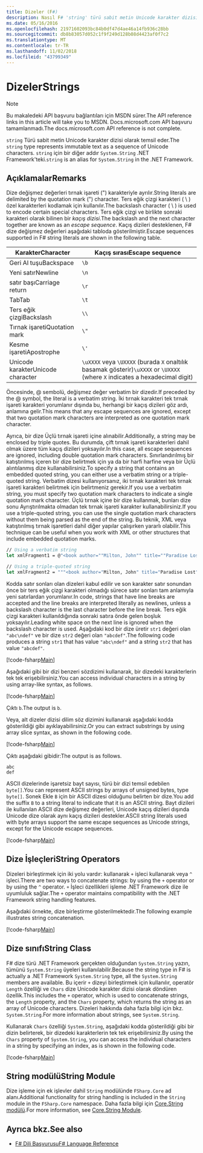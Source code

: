 ```yaml
---
title: Dizeler (F#)
description: Nasıl F# 'string' türü sabit metin Unicode karakter dizisi olarak temsil ettiğini öğrenin.
ms.date: 05/16/2016
ms.openlocfilehash: 21971602093bc84b0df47d4ae46a14fb936c28bb
ms.sourcegitcommit: db8b83057d052c1f9f249d128b08d4423af0f7c2
ms.translationtype: MT
ms.contentlocale: tr-TR
ms.lasthandoff: 11/02/2018
ms.locfileid: "43799349"
---
```

# <a name="strings"></a><span data-ttu-id="fd0c4-103">Dizeler</span><span class="sxs-lookup"><span data-stu-id="fd0c4-103">Strings</span></span>

> [!NOTE]
<span data-ttu-id="fd0c4-104">Bu makaledeki API başvuru bağlantıları için MSDN sürer.</span><span class="sxs-lookup"><span data-stu-id="fd0c4-104">The API reference links in this article will take you to MSDN.</span></span>  <span data-ttu-id="fd0c4-105">Docs.microsoft.com API başvuru tamamlanmadı.</span><span class="sxs-lookup"><span data-stu-id="fd0c4-105">The docs.microsoft.com API reference is not complete.</span></span>

<span data-ttu-id="fd0c4-106">`string` Türü sabit metin Unicode karakter dizisi olarak temsil eder.</span><span class="sxs-lookup"><span data-stu-id="fd0c4-106">The `string` type represents immutable text as a sequence of Unicode characters.</span></span> <span data-ttu-id="fd0c4-107">`string` için bir diğer addır `System.String` .NET Framework'teki.</span><span class="sxs-lookup"><span data-stu-id="fd0c4-107">`string` is an alias for `System.String` in the .NET Framework.</span></span>

## <a name="remarks"></a><span data-ttu-id="fd0c4-108">Açıklamalar</span><span class="sxs-lookup"><span data-stu-id="fd0c4-108">Remarks</span></span>

<span data-ttu-id="fd0c4-109">Dize değişmez değerleri tırnak işareti (") karakteriyle ayrılır.</span><span class="sxs-lookup"><span data-stu-id="fd0c4-109">String literals are delimited by the quotation mark (") character.</span></span> <span data-ttu-id="fd0c4-110">Ters eğik çizgi karakteri ( \\ ) özel karakterleri kodlamak için kullanılır.</span><span class="sxs-lookup"><span data-stu-id="fd0c4-110">The backslash character ( \\ ) is used to encode certain special characters.</span></span> <span data-ttu-id="fd0c4-111">Ters eğik çizgi ve birlikte sonraki karakteri olarak bilinen bir *kaçış dizisi*.</span><span class="sxs-lookup"><span data-stu-id="fd0c4-111">The backslash and the next character together are known as an *escape sequence*.</span></span> <span data-ttu-id="fd0c4-112">Kaçış dizileri desteklenen, F# dize değişmez değerleri aşağıdaki tabloda gösterilmiştir.</span><span class="sxs-lookup"><span data-stu-id="fd0c4-112">Escape sequences supported in F# string literals are shown in the following table.</span></span>

|<span data-ttu-id="fd0c4-113">Karakter</span><span class="sxs-lookup"><span data-stu-id="fd0c4-113">Character</span></span>|<span data-ttu-id="fd0c4-114">Kaçış sırası</span><span class="sxs-lookup"><span data-stu-id="fd0c4-114">Escape sequence</span></span>|
|---------|---------------|
|<span data-ttu-id="fd0c4-115">Geri Al tuşu</span><span class="sxs-lookup"><span data-stu-id="fd0c4-115">Backspace</span></span>|`\b`|
|<span data-ttu-id="fd0c4-116">Yeni satır</span><span class="sxs-lookup"><span data-stu-id="fd0c4-116">Newline</span></span>|`\n`|
|<span data-ttu-id="fd0c4-117">satır başı</span><span class="sxs-lookup"><span data-stu-id="fd0c4-117">Carriage return</span></span>|`\r`|
|<span data-ttu-id="fd0c4-118">Tab</span><span class="sxs-lookup"><span data-stu-id="fd0c4-118">Tab</span></span>|`\t`|
|<span data-ttu-id="fd0c4-119">Ters eğik çizgi</span><span class="sxs-lookup"><span data-stu-id="fd0c4-119">Backslash</span></span>|`\\`|
|<span data-ttu-id="fd0c4-120">Tırnak işareti</span><span class="sxs-lookup"><span data-stu-id="fd0c4-120">Quotation mark</span></span>|`\"`|
|<span data-ttu-id="fd0c4-121">Kesme işareti</span><span class="sxs-lookup"><span data-stu-id="fd0c4-121">Apostrophe</span></span>|`\'`|
|<span data-ttu-id="fd0c4-122">Unicode karakter</span><span class="sxs-lookup"><span data-stu-id="fd0c4-122">Unicode character</span></span>|<span data-ttu-id="fd0c4-123">`\uXXXX` veya `\UXXXX` (burada `X` onaltılık basamak gösterir)</span><span class="sxs-lookup"><span data-stu-id="fd0c4-123">`\uXXXX` or `\UXXXX` (where `X` indicates a hexadecimal digit)</span></span>|

<span data-ttu-id="fd0c4-124">Öncesinde, @ sembolü, değişmez değer verbatim bir dizedir.</span><span class="sxs-lookup"><span data-stu-id="fd0c4-124">If preceded by the @ symbol, the literal is a verbatim string.</span></span> <span data-ttu-id="fd0c4-125">İki tırnak karakteri tek tırnak işareti karakteri yorumlanır dışında bu, herhangi bir kaçış dizileri göz ardı, anlamına gelir.</span><span class="sxs-lookup"><span data-stu-id="fd0c4-125">This means that any escape sequences are ignored, except that two quotation mark characters are interpreted as one quotation mark character.</span></span>

<span data-ttu-id="fd0c4-126">Ayrıca, bir dize Üçlü tırnak işareti içine alınabilir.</span><span class="sxs-lookup"><span data-stu-id="fd0c4-126">Additionally, a string may be enclosed by triple quotes.</span></span> <span data-ttu-id="fd0c4-127">Bu durumda, çift tırnak işareti karakterleri dahil olmak üzere tüm kaçış dizileri yoksayılır.</span><span class="sxs-lookup"><span data-stu-id="fd0c4-127">In this case, all escape sequences are ignored, including double quotation mark characters.</span></span> <span data-ttu-id="fd0c4-128">Sınırlandırılmış bir katıştırılmış içeren bir dize belirtmek için ya da bir harfi harfine veya bir Üçlü alıntılanmış dize kullanabilirsiniz.</span><span class="sxs-lookup"><span data-stu-id="fd0c4-128">To specify a string that contains an embedded quoted string, you can either use a verbatim string or a triple-quoted string.</span></span> <span data-ttu-id="fd0c4-129">Verbatim dizesi kullanıyorsanız, iki tırnak karakteri tek tırnak işareti karakteri belirtmek için belirtmeniz gerekir.</span><span class="sxs-lookup"><span data-stu-id="fd0c4-129">If you use a verbatim string, you  must specify two quotation mark characters to indicate a single quotation mark character.</span></span> <span data-ttu-id="fd0c4-130">Üçlü tırnak içine bir dize kullanmak, bunları dize sonu Ayrıştırılmakta olmadan tek tırnak işareti karakter kullanabilirsiniz.</span><span class="sxs-lookup"><span data-stu-id="fd0c4-130">If you use a triple-quoted string, you can use the single quotation mark characters without them being parsed as the end of the string.</span></span> <span data-ttu-id="fd0c4-131">Bu teknik, XML veya katıştırılmış tırnak işaretleri dahil diğer yapılar çalışırken yararlı olabilir.</span><span class="sxs-lookup"><span data-stu-id="fd0c4-131">This technique can be useful when you work with XML or other structures that include embedded quotation marks.</span></span>

```fsharp
// Using a verbatim string
let xmlFragment1 = @"<book author=""Milton, John"" title=""Paradise Lost"">"

// Using a triple-quoted string
let xmlFragment2 = """<book author="Milton, John" title="Paradise Lost">"""
```

<span data-ttu-id="fd0c4-132">Kodda satır sonları olan dizeleri kabul edilir ve son karakter satır sonundan önce bir ters eğik çizgi karakteri olmadığı sürece satır sonları tam anlamıyla yeni satırlardan yorumlanır.</span><span class="sxs-lookup"><span data-stu-id="fd0c4-132">In code, strings that have line breaks are accepted and the line breaks are interpreted literally as newlines, unless a backslash character is the last character before the line break.</span></span> <span data-ttu-id="fd0c4-133">Ters eğik çizgi karakteri kullanıldığında sonraki satıra önde gelen boşluk yoksayılır.</span><span class="sxs-lookup"><span data-stu-id="fd0c4-133">Leading white space on the next line is ignored when the backslash character is used.</span></span> <span data-ttu-id="fd0c4-134">Aşağıdaki kod bir dize üretir `str1` değeri olan `"abc\ndef"` ve bir dize `str2` değeri olan `"abcdef"`.</span><span class="sxs-lookup"><span data-stu-id="fd0c4-134">The following code produces a string `str1` that has value `"abc\ndef"` and a string `str2` that has value `"abcdef"`.</span></span>

[!code-fsharp[Main](../../../samples/snippets/fsharp/lang-ref-1/snippet1001.fs)]

<span data-ttu-id="fd0c4-135">Aşağıdaki gibi bir dizi benzeri sözdizimi kullanarak, bir dizedeki karakterlerin tek tek erişebilirsiniz.</span><span class="sxs-lookup"><span data-stu-id="fd0c4-135">You can access individual characters in a string by using array-like syntax, as follows.</span></span>

[!code-fsharp[Main](../../../samples/snippets/fsharp/lang-ref-1/snippet1002.fs)]

<span data-ttu-id="fd0c4-136">Çıktı `b`.</span><span class="sxs-lookup"><span data-stu-id="fd0c4-136">The output is `b`.</span></span>

<span data-ttu-id="fd0c4-137">Veya, alt dizeler dizisi dilim söz dizimini kullanarak aşağıdaki kodda gösterildiği gibi ayıklayabilirsiniz.</span><span class="sxs-lookup"><span data-stu-id="fd0c4-137">Or you can extract substrings by using array slice syntax, as shown in the following code.</span></span>

[!code-fsharp[Main](../../../samples/snippets/fsharp/lang-ref-1/snippet1003.fs)]

<span data-ttu-id="fd0c4-138">Çıktı aşağıdaki gibidir:</span><span class="sxs-lookup"><span data-stu-id="fd0c4-138">The output is as follows.</span></span>

```
abc
def
```

<span data-ttu-id="fd0c4-139">ASCII dizelerinde işaretsiz bayt sayısı, türü bir dizi temsil edebilen `byte[]`.</span><span class="sxs-lookup"><span data-stu-id="fd0c4-139">You can represent ASCII strings by arrays of unsigned bytes, type `byte[]`.</span></span> <span data-ttu-id="fd0c4-140">Sonek Ekle `B` için bir ASCII dizesi olduğunu belirten bir dize.</span><span class="sxs-lookup"><span data-stu-id="fd0c4-140">You add the suffix `B` to a string literal to indicate that it is an ASCII string.</span></span> <span data-ttu-id="fd0c4-141">Bayt dizileri ile kullanılan ASCII dize değişmez değerleri, Unicode kaçış dizileri dışında Unicode dize olarak aynı kaçış dizileri destekler.</span><span class="sxs-lookup"><span data-stu-id="fd0c4-141">ASCII string literals used with byte arrays support the same escape sequences as Unicode strings, except for the Unicode escape sequences.</span></span>

[!code-fsharp[Main](../../../samples/snippets/fsharp/lang-ref-1/snippet1004.fs)]

## <a name="string-operators"></a><span data-ttu-id="fd0c4-142">Dize İşleçleri</span><span class="sxs-lookup"><span data-stu-id="fd0c4-142">String Operators</span></span>

<span data-ttu-id="fd0c4-143">Dizeleri birleştirmek için iki yolu vardır: kullanarak `+` işleci kullanarak veya `^` işleci.</span><span class="sxs-lookup"><span data-stu-id="fd0c4-143">There are two ways to concatenate strings: by using the `+` operator or by using the `^` operator.</span></span> <span data-ttu-id="fd0c4-144">`+` İşleci özellikleri işleme .NET Framework dize ile uyumluluk sağlar.</span><span class="sxs-lookup"><span data-stu-id="fd0c4-144">The `+` operator maintains compatibility with the .NET Framework string handling features.</span></span>

<span data-ttu-id="fd0c4-145">Aşağıdaki örnekte, dize birleştirme gösterilmektedir.</span><span class="sxs-lookup"><span data-stu-id="fd0c4-145">The following example illustrates string concatenation.</span></span>

[!code-fsharp[Main](../../../samples/snippets/fsharp/lang-ref-1/snippet1006.fs)]

## <a name="string-class"></a><span data-ttu-id="fd0c4-146">Dize sınıfı</span><span class="sxs-lookup"><span data-stu-id="fd0c4-146">String Class</span></span>

<span data-ttu-id="fd0c4-147">F# dize türü .NET Framework gerçekten olduğundan `System.String` yazın, tümünü `System.String` üyeleri kullanılabilir.</span><span class="sxs-lookup"><span data-stu-id="fd0c4-147">Because the string type in F# is actually a .NET Framework `System.String` type, all the `System.String` members are available.</span></span> <span data-ttu-id="fd0c4-148">Bu içerir `+` dizeyi birleştirmek için kullanılır, operatör `Length` özelliği ve `Chars` dize Unicode karakter dizisi olarak döndüren özellik.</span><span class="sxs-lookup"><span data-stu-id="fd0c4-148">This includes the `+` operator, which is used to concatenate strings, the `Length` property, and the `Chars` property, which returns the string as an array of Unicode characters.</span></span> <span data-ttu-id="fd0c4-149">Dizeleri hakkında daha fazla bilgi için bkz. `System.String`.</span><span class="sxs-lookup"><span data-stu-id="fd0c4-149">For more information about strings, see `System.String`.</span></span>

<span data-ttu-id="fd0c4-150">Kullanarak `Chars` özelliği `System.String`, aşağıdaki kodda gösterildiği gibi bir dizin belirterek, bir dizedeki karakterlerin tek tek erişebilirsiniz.</span><span class="sxs-lookup"><span data-stu-id="fd0c4-150">By using the `Chars` property of `System.String`, you can access the individual characters in a string by specifying an index, as is shown in the following code.</span></span>

[!code-fsharp[Main](../../../samples/snippets/fsharp/lang-ref-1/snippet1005.fs)]

## <a name="string-module"></a><span data-ttu-id="fd0c4-151">String modülü</span><span class="sxs-lookup"><span data-stu-id="fd0c4-151">String Module</span></span>

<span data-ttu-id="fd0c4-152">Dize işleme için ek işlevler dahil `String` modülünde `FSharp.Core` ad alanı.</span><span class="sxs-lookup"><span data-stu-id="fd0c4-152">Additional functionality for string handling is included in the `String` module in the `FSharp.Core` namespace.</span></span> <span data-ttu-id="fd0c4-153">Daha fazla bilgi için [Core.String modülü](https://msdn.microsoft.com/visualfsharpdocs/conceptual/core.string-module-%5bfsharp%5d).</span><span class="sxs-lookup"><span data-stu-id="fd0c4-153">For more information, see [Core.String Module](https://msdn.microsoft.com/visualfsharpdocs/conceptual/core.string-module-%5bfsharp%5d).</span></span>

## <a name="see-also"></a><span data-ttu-id="fd0c4-154">Ayrıca bkz.</span><span class="sxs-lookup"><span data-stu-id="fd0c4-154">See also</span></span>

- [<span data-ttu-id="fd0c4-155">F# Dili Başvurusu</span><span class="sxs-lookup"><span data-stu-id="fd0c4-155">F# Language Reference</span></span>](index.md)
